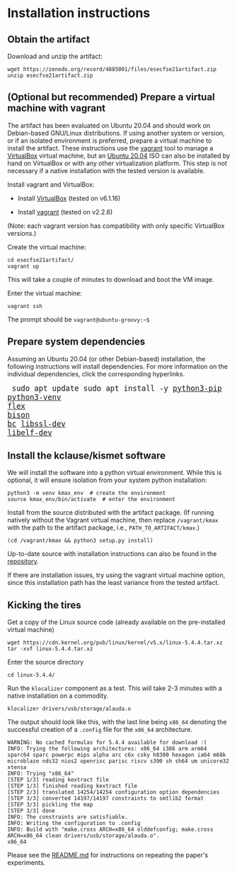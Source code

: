 # Installation instructions

## Obtain the artifact

Download and unzip the artifact:

    wget https://zenodo.org/record/4885001/files/esecfse21artifact.zip
    unzip esecfse21artifact.zip

## (Optional but recommended) Prepare a virtual machine with vagrant

The artifact has been evaluated on Ubuntu 20.04 and should work on
Debian-based GNU/Linux distributions.  If using another system or
version, or if an isolated environment is preferred, prepare a virtual
machine to install the artifact.  These instructions use the
[vagrant](https://www.virtualbox.org/wiki/Downloads) tool to manage a
[VirtualBox](https://www.vagrantup.com/downloads) virtual machine, but
an [Ubuntu 20.04](http://www.releases.ubuntu.com/20.04/) ISO can also
be installed by hand on VirtualBox or with any other virtualization
platform.  This step is not necessary if a native installation with
the tested version is available.

Install vagrant and VirtualBox:

- Install [VirtualBox](https://www.vagrantup.com/downloads) (tested on v6.1.16)

- Install [vagrant](https://www.virtualbox.org/wiki/Downloads) (tested on v2.2.6)

(Note: each vagrant version has compatibility with only specific
VirtualBox versions.)

Create the virtual machine:

    cd esecfse21artifact/
    vagrant up

This will take a couple of minutes to download and boot the VM
image.

Enter the virtual machine:

    vagrant ssh

The prompt should be `vagrant@ubuntu-groovy:~$ `

## Prepare system dependencies

Assuming an Ubuntu 20.04 (or other Debian-based) installation, the
following instructions will install dependencies. For more information on the individual dependencies, click the corresponding hyperlinks. 

<big><pre>
sudo apt update
sudo apt install -y [python3-pip](https://www.w3schools.com/python/python_pip.asp) [python3-venv](https://realpython.com/python-virtual-environments-a-primer/) [flex](http://web.mit.edu/gnu/doc/html/flex_1.html#:~:text=flex%20is%20a%20tool%20for,and%20C%20code%2C%20called%20rules%20.) [bison](https://www.gnu.org/software/bison/#:~:text=Bison%20is%20a%20general%2Dpurpose,LALR%20(1)%20parser%20tables.&text=Anyone%20familiar%20with%20Yacc%20should,use%20Bison%20with%20little%20trouble.) [bc](https://linux.die.net/man/1/bc) [libssl-dev](https://cygwin.com/packages/summary/libssl-devel.html) [libelf-dev](https://yum-info.contradodigital.com/view-package/base/elfutils-libelf-devel/)
</pre></big>

## Install the kclause/kismet software

We will install the software into a python virtual environment.  While
this is optional, it will ensure isolation from your system python
installation:

    python3 -m venv kmax_env  # create the environment
    source kmax_env/bin/activate  # enter the environment

Install from the source distributed with the artifact package.  (If
running natively without the Vagrant virtual machine, then replace
`/vagrant/kmax` with the path to the artifact package, i.e.,
`PATH_TO_ARTIFACT/kmax`.)

    (cd /vagrant/kmax && python3 setup.py install)

Up-to-date source with installation instructions can also be found in
the [repository](https://github.com/paulgazz/kmax#getting-started).

If there are installation issues, try using the vagrant virtual
machine option, since this installation path has the least variance
from the tested artifact.

## Kicking the tires

Get a copy of the Linux source code (already available on the pre-installed virtual machine)

    wget https://cdn.kernel.org/pub/linux/kernel/v5.x/linux-5.4.4.tar.xz
    tar -xvf linux-5.4.4.tar.xz
        
Enter the source directory

    cd linux-5.4.4/

Run the `klocalizer` component as a test.  This will take 2-3 minutes
with a native installation on a commodity.

    klocalizer drivers/usb/storage/alauda.o

The output should look like this, with the last line being `x86_64`
denoting the successful creation of a `.config` file for the `x86_64`
architecture.

    WARNING: No cached formulas for 5.4.4 available for download :(
    INFO: Trying the following architectures: x86_64 i386 arm arm64 sparc64 sparc powerpc mips alpha arc c6x csky h8300 hexagon ia64 m68k microblaze nds32 nios2 openrisc parisc riscv s390 sh sh64 um unicore32 xtensa
    INFO: Trying "x86_64"
    [STEP 1/3] reading kextract file
    [STEP 1/3] finished reading kextract file
    [STEP 2/3] translated 14254/14254 configuration option dependencies
    [STEP 3/3] converted 14197/14197 constraints to smtlib2 format
    [STEP 3/3] pickling the map
    [STEP 3/3] done
    INFO: The constraints are satisfiable.
    INFO: Writing the configuration to .config
    INFO: Build with "make.cross ARCH=x86_64 olddefconfig; make.cross ARCH=x86_64 clean drivers/usb/storage/alauda.o".
    x86_64

Please see the [README.md](./README.md) for instructions on repeating the paper's experiments.
